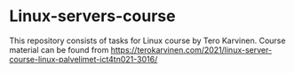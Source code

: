 # Linux-servers-course


This repository consists of tasks for Linux course by Tero Karvinen. Course material can be found from https://terokarvinen.com/2021/linux-server-course-linux-palvelimet-ict4tn021-3016/
